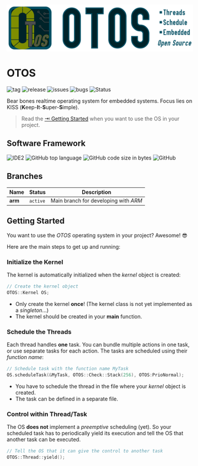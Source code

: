 ![OTOS Logo Header](doc/img/OTOS_Header.png)

# OTOS
![tag](https://img.shields.io/github/v/tag/knuffel-v2/otos?color=green)
![release](https://img.shields.io/github/v/release/knuffel-v2/otos?color=green)
![issues](https://img.shields.io/github/issues-raw/knuffel-v2/otos)
![bugs](https://img.shields.io/github/issues/knuffel-v2/otos/bug?color=red)
![Status](https://img.shields.io/badge/Status-Developing-yellowgreen)

Bear bones realtime operating system for embedded systems. Focus lies on KISS (**K**eep-**I**t-**S**uper-**S**imple).

> Read the [&rarrb; Getting Started](#getting-started) when you want to use the OS in your project.

## Software Framework
<!-- ![GitHub Build Status](https://img.shields.io/github/workflow/status/knuffel-v2/otos/Build%20Firmware) -->
<!-- ![GitHub Test Status](https://img.shields.io/github/workflow/status/knuffel-v2/otos/Unit%20Test?label=test) -->
![IDE2](https://img.shields.io/static/v1?label=IDE&message=VSCode&color=yellowgreen)
![GitHub top language](https://img.shields.io/github/languages/top/knuffel-v2/otos?color=brightgreen)
![GitHub code size in bytes](https://img.shields.io/github/languages/code-size/knuffel-v2/otos)
![GitHub](https://img.shields.io/github/license/knuffel-v2/otos)

## Branches
|Name|Status|Description|
|---|---|---|
|**arm**|`active`| Main branch for developing with *ARM*|

## Getting Started
You want to use the *OTOS* operating system in your project? Awesome! :sunglasses:

Here are the main steps to get up and running:

### Initialize the Kernel
The kernel is automatically initialized when the *kernel* object is created:
```cpp
// Create the kernel object
OTOS::Kernel OS;
```
- Only create the kernel **once**! (The kernel class is not yet implemented as a *singleton*...)
- The kernel should be created in your **main** function.

### Schedule the Threads
Each thread handles **one** task. You can bundle multiple actions in one task, or use separate tasks for each action.
The tasks are scheduled using their *function name*:
```cpp
// Schedule task with the function name MyTask
OS.scheduleTask(&MyTask, OTOS::Check::Stack(256), OTOS:PrioNormal);
```
- You have to schedule the thread in the file where your *kernel* object is created.
- The task can be defined in a separate file.

### Control within Thread/Task
The OS **does not** implement a *preemptive* scheduling (yet). So your scheduled task has
to periodically yield its execution and tell the OS that another task can be executed.
```cpp
// Tell the OS that it can give the control to another task
OTOS::Thread::yield();
```